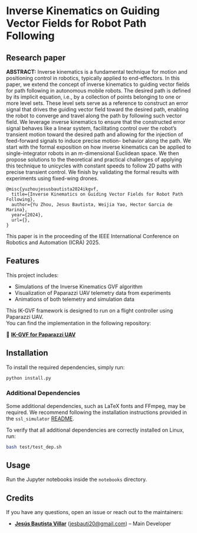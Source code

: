 # Inverse Kinematics on Guiding Vector Fields for Robot Path Following

## Research paper

**ABSTRACT:** Inverse kinematics is a fundamental technique for
motion and positioning control in robotics, typically applied
to end-effectors. In this paper, we extend the concept of
inverse kinematics to guiding vector fields for path following
in autonomous mobile robots. The desired path is defined by
its implicit equation, i.e., by a collection of points belonging to
one or more level sets. These level sets serve as a reference to
construct an error signal that drives the guiding vector field
toward the desired path, enabling the robot to converge and
travel along the path by following such vector field. We leverage
inverse kinematics to ensure that the constructed error signal
behaves like a linear system, facilitating control over the robot’s
transient motion toward the desired path and allowing for
the injection of feed-forward signals to induce precise motion-
behavior along the path. We start with the formal exposition
on how inverse kinematics can be applied to single-integrator
robots in an m-dimensional Euclidean space. We then propose
solutions to the theoretical and practical challenges of applying
this technique to unicycles with constant speeds to follow 2D
paths with precise transient control. We finish by validating the
formal results with experiments using fixed-wing drones.

    @misc{yuzhoujesusbautista2024ikgvf,
      title={Inverse Kinematics on Guiding Vector Fields for Robot Path Following}, 
      author={Yu Zhou, Jesus Bautista, Weijia Yao, Hector Garcia de Marina},
      year={2024},
      url={}, 
    }

This paper is in the proceeding of the IEEE International Conference on Robotics and Automation (ICRA) 2025.

## Features
This project includes:

* Simulations of the Inverse Kinematics GVF algorithm
* Visualization of Paparazzi UAV telemetry data from experiments
* Animations of both telemetry and simulation data

This IK-GVF framework is designed to run on a flight controller using Paparazzi UAV.  
You can find the implementation in the following repository:

🔗 **[IK-GVF for Paparazzi UAV](https://github.com/Swarm-Systems-Lab/paparazzi/tree/gvf_ik)**  

## Installation

To install the required dependencies, simply run:

```bash
python install.py
```

### Additional Dependencies
Some additional dependencies, such as LaTeX fonts and FFmpeg, may be required. We recommend following the installation instructions provided in the ```ssl_simulator``` [README](https://github.com/Swarm-Systems-Lab/ssl_simulator/blob/master/README.md). 

To verify that all additional dependencies are correctly installed on Linux, run:
```bash
bash test/test_dep.sh
```

## Usage

Run the Jupyter notebooks inside the `notebooks` directory.

## Credits

If you have any questions, open an issue or reach out to the maintainers:

- **[Jesús Bautista Villar](https://sites.google.com/view/jbautista-research)** (<jesbauti20@gmail.com>) – Main Developer
